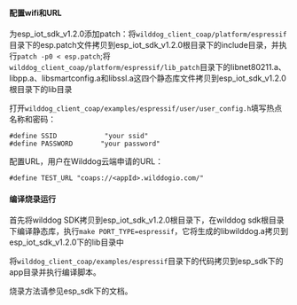 #### 配置wifi和URL

为esp\_iot\_sdk\_v1.2.0添加patch：将`wilddog_client_coap/platform/espressif`目录下的esp.patch文件拷贝到esp\_iot\_sdk\_v1.2.0根目录下的include目录，并执行`patch -p0 < esp.patch`;将`wilddog_client_coap/platform/espressif/lib_patch`目录下的libnet80211.a、libpp.a、libsmartconfig.a和libssl.a这四个静态库文件拷贝到esp\_iot\_sdk\_v1.2.0根目录下的lib目录

打开`wilddog_client_coap/examples/espressif/user/user_config.h`填写热点名称和密码：


	#define SSID            "your ssid"
	#define PASSWORD       "your password"


配置URL，用户在Wilddog云端申请的URL：

	#define TEST_URL "coaps://<appId>.wilddogio.com/"


#### 编译烧录运行
首先将wilddog SDK拷贝到esp\_iot\_sdk\_v1.2.0根目录下，在wilddog sdk根目录下编译静态库，执行`make PORT_TYPE=espressif`，它将生成的libwilddog.a拷贝到esp\_iot\_sdk\_v1.2.0下的lib目录中

将`wilddog_client_coap/examples/espressif`目录下的代码拷贝到esp_sdk下的app目录并执行编译脚本。

烧录方法请参见esp_sdk下的文档。
